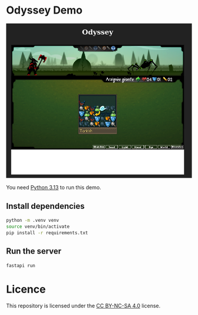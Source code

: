 # Odyssey Demo

![alt text](image.png)

You need [Python 3.13](https://www.python.org/downloads/) to run this demo.

## Install dependencies

```bash
python -m .venv venv
source venv/bin/activate
pip install -r requirements.txt
```

## Run the server

```bash
fastapi run
```

# Licence 

This repository is licensed under the [CC BY-NC-SA 4.0](https://creativecommons.org/licenses/by-nc-sa/4.0/) license.
